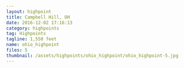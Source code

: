```yaml
---
layout: highpoint
title: Campbell Hill, OH
date: 2016-12-02 17:16:13
category: highpoints
tag: Highpoints
tagline: 1,550 feet
name: ohio_highpoint
files: 5
thumbnail: /assets/highpoints/ohio_highpoint/ohio_highpoint-5.jpg
---
```

